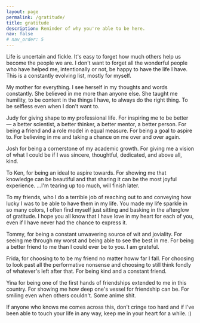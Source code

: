 ```yaml
---
layout: page
permalink: /gratitude/
title: gratitude
description: Reminder of why you're able to be here.
nav: false
# nav_order: 5
---
```


Life is uncertain and fickle. It's easy to forget how much others help us become the people we are.
I don't want to forget all the wonderful people who have helped me, intentionally or not, be happy to have the life I have. This is a constantly evolving list, mostly for myself.

My mother for everything. I see herself in my thoughts and words constantly. She believed in me more than anyone else. She taught me humility, to be content in the things I have, to always do the right thing. To be selfless even when I don't want to. 

Judy for giving shape to my professional life. For inspiring me to be better — a better scientist, a better thinker, a better mentor, a better person. For being a friend and a role model in equal measure. For being a goal to aspire to. For believing in me and taking a chance on me over and over again.

Josh for being a cornerstone of my academic growth. For giving me a vision of what I could be if I was sincere, thoughtful, dedicated, and above all, kind. 

To Ken, for being an ideal to aspire towards. For showing me that knowledge can be beautiful and that sharing it can be the most joyful experience.
...I'm tearing up too much, will finish later.

To my friends, who I do a terrible job of reaching out to and conveying how lucky I was to be able to have them in my life. You made my life sparkle in so many colors, I often find myself just sitting and basking in the afterglow of gratitude. I hope you all know that I have love in my heart for each of you, even if I have never had the chance to express it.

Tommy, for being a constant unwavering source of wit and joviality. For seeing me through my worst and being able to see the best in me. For being a better friend to me than I could ever be to you. I am grateful.

Frida, for choosing to  to be my friend no matter howw far I fall. For choosing to look past all the performative nonsense and choosing to still think fondly of whatever's left after that. For being kind and a constant friend.

Yina for being one of the first hands of friendships extended to me in this country. For showing me how deep one's vessel for friendship can be. For smiling even when others couldn't. Some anime shit.



If anyone who knows me comes across this, don't cringe too hard and if I've been able to touch your life in any way, keep me in your heart for a while. :)